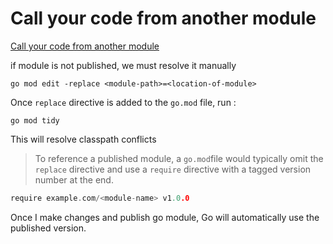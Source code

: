 # Call your code from another module
[Call your code from another module](https://go.dev/doc/tutorial/call-module-code)

if module is not published, we must resolve it manually  
```shell
go mod edit -replace <module-path>=<location-of-module>
```

Once `replace` directive is added to the `go.mod` file, run :
```shell
go mod tidy
```
This will resolve classpath conflicts  

> To reference a published module, a `go.mod`file would typically omit the `replace` directive and use a `require` directive with a tagged version number at the end.

```go
require example.com/<module-name> v1.0.0
```
Once I make changes and publish go module, Go will automatically use the published version.  
